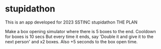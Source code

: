 # stupidathon
This is an app developed for 2023 SSTINC stupidathon
THE PLAN

Make a box opening simulator where there is 5 boxes to the end. Cooldown for boxes is 10 secs 
But every time it ends, say 'Double it and give it to the next person' and x2 boxes. Also +5 seconds to the box open time.
